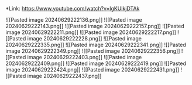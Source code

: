 *Link: https://www.youtube.com/watch?v=lgKUIkjDTAk

![[Pasted image 20240629222136.png]]
![[Pasted image 20240629222143.png]]
![[Pasted image 20240629222157.png]]
![[Pasted image 20240629222211.png]]
![[Pasted image 20240629222217.png]]
![[Pasted image 20240629222228.png]]
![[Pasted image 20240629222335.png]]
![[Pasted image 20240629222341.png]]
![[Pasted image 20240629222349.png]]
![[Pasted image 20240629222356.png]]
![[Pasted image 20240629222403.png]]
![[Pasted image 20240629222409.png]]
![[Pasted image 20240629222419.png]]
![[Pasted image 20240629222424.png]]
![[Pasted image 20240629222431.png]]
![[Pasted image 20240629222437.png]]
